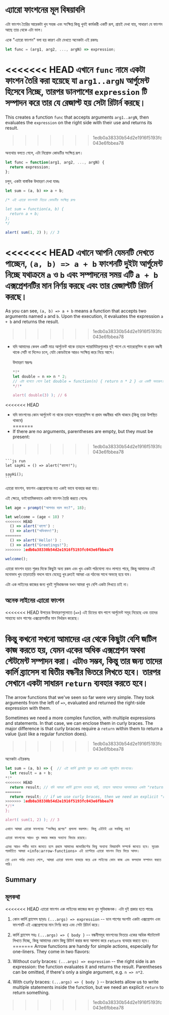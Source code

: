 # এ্যারো ফাংশনের মূল বিষয়াবলি

এটা ফাংশন তৈরির আরেকটা খুব সহজ এবং সংক্ষিপ্ত কিন্তু খুবই কার্যকরী একটি রূপ, প্রায়ই দেখা যায়, সাধারণ যে ফাংশন আছে তার থেকে এটা ভাল।


একে "এ্যারো ফাংশন" বলা হয় কারণ এটা দেখতে অনেকটা এই রকমঃ

```js
let func = (arg1, arg2, ..., argN) => expression;
```

<<<<<<< HEAD
এখানে `func` নামে একটা ফাংশন তৈরি করা হয়েছে যা `arg1..argN` আর্গুমেন্ট হিসেবে নিচ্ছে, তারপর ডানপাশের `expression` টি সম্পাদন করে তার যে রেজাল্ট হয় সেটা রিটার্ন করছে।
=======
This creates a function `func` that accepts arguments `arg1..argN`, then evaluates the `expression` on the right side with their use and returns its result.
>>>>>>> 1edb0a38330b54d2e1916f5193fc043e6fbbea78

অন্যথায় বলতে গেলে, এটা নিম্নোক্ত কোডটির সংক্ষিপ্ত রূপ।

```js
let func = function(arg1, arg2, ..., argN) {
  return expression;
};
```

চলুন, একটা বাস্তবিক উদাহরণ দেখা যাকঃ

```js run
let sum = (a, b) => a + b;

/* এই এ্যারো ফাংশনটা নিচের কোডটির সংক্ষিপ্ত রূপঃ

let sum = function(a, b) {
  return a + b;
};
*/

alert( sum(1, 2) ); // 3
```

<<<<<<< HEAD
এখানে আপনি যেমনটি দেখতে পাচ্ছেন, `(a, b) => a + b` ফাংশনটি দুইটা আর্গুমেন্ট নিচ্ছে যথাক্রমে `a` ও `b` এবং সম্পাদনের সময় এটি `a + b` এক্সপ্রেশনটির মান নির্ণয় করছে এবং তার রেজাল্টটি রিটার্ন করছে। 
=======
As you can see, `(a, b) => a + b` means a function that accepts two arguments named `a` and `b`. Upon the execution, it evaluates the expression `a + b` and returns the result.
>>>>>>> 1edb0a38330b54d2e1916f5193fc043e6fbbea78

- যদি আমাদের কেবল একটি মাত্র আর্গুমেন্ট থাকে তাহলে প্যারামিটারগুলোর দুই পাশে যে প্যারেন্থেসিস বা প্রথম বন্ধনী থাকে সেটি না দিলেও চলে, যেটা কোডটাকে আরও সংক্ষিপ্ত করে নিয়ে আসে। 

    উদাহরণ স্বরূপঃ

    ```js run
    *!*
    let double = n => n * 2;
    // এটা বলেতে গেলে let double = function(n) { return n * 2 } এর একটি অন্যরূপ।  
    */!*

    alert( double(3) ); // 6
    ```

<<<<<<< HEAD
- যদি ফাংশনের কোন আর্গুমেন্ট না থাকে তাহলে প্যারেন্থেসিস বা প্রথম বন্ধনীদ্বয় খালি থাকবে (কিন্তু তারা উপস্থিত থাকবে)  
=======
- If there are no arguments, parentheses are empty, but they must be present:
>>>>>>> 1edb0a38330b54d2e1916f5193fc043e6fbbea78

    ```js run
    let sayHi = () => alert("হ্যালো!");

    sayHi();
    ```

এ্যারো ফাংশন, ফাংশন এক্সপ্রেশনের মত একই ভাবে ব্যবহার করা যায়। 

এই ক্ষেত্রে, ডাইন্যামিকভাবে একটা ফাংশন তৈরি করতে গেলেঃ 

```js run
let age = prompt("আপনার বয়স কত?", 18);

let welcome = (age < 18) ?
<<<<<<< HEAD
  () => alert('হ্যালো') :
  () => alert("অভিবাদন!");
=======
  () => alert('Hello!') :
  () => alert("Greetings!");
>>>>>>> 1edb0a38330b54d2e1916f5193fc043e6fbbea78

welcome();
```

এ্যারো ফাংশন হয়ত শুরুর দিকে কিছুটা অন্য রকম এবং খুব একটা পাঠযোগ্য নাও লাগতে পারে, কিন্তু আমাদের এই মনোভাব খুব তাড়াতাড়ি বদলে যাবে যেহেতু খুব দ্রুতই আমরা এর গঠনের সাথে অভ্যস্থ হয়ে যাব।

এটা এক লাইনের কাজের জন্য খুবই সুবিধাজনক যখন আমরা খুব বেশি একটা লিখতে চাই না। 

## অনেক লাইনের এ্যারো ফাংশন

<<<<<<< HEAD
উপড়ের উদাহরণগুলোতে (`=>`) এই চিহ্নের বাম পাশে আর্গুমেন্ট সমূহ নিয়েছে এবং তাদের সাহায্যে ডান পাশের এক্সপ্রেশনটির মান নির্ধারন করেছে।

কিন্তু কখনো সখনো আমাদের এর থেকে কিছুটা বেশি জটিল কাজ করতে হয়, যেমন একের অধিক এক্সপ্রেশন অথবা স্টেটমেন্ট সম্পাদন করা। এটাও সম্ভব, কিন্তু তার জন্য তাদের কার্লি ব্র্যাসেস বা দ্বিতীয় বন্ধনীর ভিতরে লিখতে হবে। তারপর সেখানে একটা সাধারন `return` ব্যবহার করতে হবে।
=======
The arrow functions that we've seen so far were very simple. They took arguments from the left of `=>`, evaluated and returned the right-side expression with them.

Sometimes we need a more complex function, with multiple expressions and statements. In that case, we can enclose them in curly braces. The major difference is that curly braces require a `return` within them to return a value (just like a regular function does).
>>>>>>> 1edb0a38330b54d2e1916f5193fc043e6fbbea78

অনেকটা এইরকমঃ

```js run
let sum = (a, b) => {  // এই কার্লি ব্র্যাসটা শুরু করে একটা বহুলাইন ফাংশনের।
  let result = a + b;
*!*
<<<<<<< HEAD
  return result; // যদি আমরা কার্লি ব্র্যাসেস ব্যবহার করি, তাহলে আমাদের আলাদাকরে একটা "return" ব্যবহার করা লাগবে। 
=======
  return result; // if we use curly braces, then we need an explicit "return"
>>>>>>> 1edb0a38330b54d2e1916f5193fc043e6fbbea78
*/!*
};

alert( sum(1, 2) ); // 3
```

```smart header="More to come"
এখানে আমরা এ্যারো ফাংশনের "সংক্ষিপ্ত রূপের" প্রশংসা করলাম। কিন্তু এইটাই এর সবকিছু নয়! 

এ্যারো ফাংশনের আরও খুব মজার মজার অন্যান্য ফিচার রয়েছে।

এদের আরও গভীর ভাবে জানতে হলে প্রথমে আমাদের জাভাস্ক্রিপ্টের কিছু অন্যান্য বিষয়াবলি সম্পর্কে জানতে হবে। সুতরাং পরবর্তিতে আমরা <info:arrow-functions> এই চ্যাপ্টারে এ্যারো ফাংশন নিয়ে ফিরে আসব।

তো এখন পর্যন্ত দেখতে গেলে, আমরা এ্যারো ফাংশন ব্যবহার করে এক লাইনের কোন কাজ এবং কলব্যাক সম্পাদন করতে পারি। 
```

## Summary
## মূলকথা

<<<<<<< HEAD
এ্যারো ফাংশন এক লাইনের কাজের জন্য খুব সুবিধাজনক। এটা দুই প্রকার হতে পারেঃ 

1. কোন কার্লি ব্র্যাসেস ছাড়াঃ `(...args) => expression` -- ডান পাশের অংশটা একটা এক্সপ্রেশন এবং ফাংশনটি এই এক্সপ্রেশনের মান নির্ণয় করে এবং সেটা রিটার্ন করে।
2. কার্লি ব্র্যাসেস সহঃ `(...args) => { body }` -- বন্ধনীসমূহ ফাংশনের ভিতরে একের অধিক স্ট্যাটমেন্ট লিখতে দিচ্ছে, কিন্তু আমাদের কোন কিছু রিটার্ন করার জন্য আলাদা করে `return` ব্যবহার করতে হবে।
=======
Arrow functions are handy for simple actions, especially for one-liners. They come in two flavors:

1. Without curly braces: `(...args) => expression` -- the right side is an expression: the function evaluates it and returns the result. Parentheses can be omitted, if there's only a single argument, e.g. `n => n*2`.
2. With curly braces: `(...args) => { body }` -- brackets allow us to write multiple statements inside the function, but we need an explicit `return` to return something.
>>>>>>> 1edb0a38330b54d2e1916f5193fc043e6fbbea78
